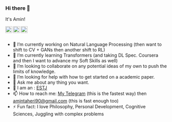 ### Hi there 👋

It's Amin!

<a href="https://twitter.com/sed_amin" target="blank">
  <img align="left" alt="Amin Taheri | Twitter" width="21px" src="https://cdn.svgporn.com/logos/twitter.svg" />
</a>

<a href="https://t.me/sed_amin_taheri" target="blank">
  <img align="left" alt="Amin Taheri | Telegram" width="21px" src="https://image.flaticon.com/icons/svg/2111/2111646.svg" />
</a>

<a href="https://www.linkedin.com/in/sed-amin-taheri/" target="blank">
  <img align="left" alt="Amin Taheri | LinkedIn" width="21px" src="https://image.flaticon.com/icons/svg/2111/2111499.svg" />
</a>


<br />
<br />

- 🔭 I’m currently working on Natural Language Processing (then want to shift to CV + GANs then another shift to RL)
- 🌱 I’m currently learning Transformers (and taking DL Spec. Coursera and then I want to advance my Soft Skills as well)
- 👯 I’m looking to collaborate on any potential ideas of my own to push the limits of knowledge.
- 🤔 I’m looking for help with how to get started on a academic paper.
- 💬 Ask me about any thing you want.
- 👀 I am an : [ESTJ](https://www.16personalities.com/estj-personality)
- 📫 How to reach me: [My Telegram](http://t.me/sed_amin_taheri) (this is the fastest way) then  amintaheri90@gmail.com (this is fast enough too)  
- ⚡ Fun fact: I love Philosophy, Personal Development, Cognitive Sciences, Juggling with complex problems
